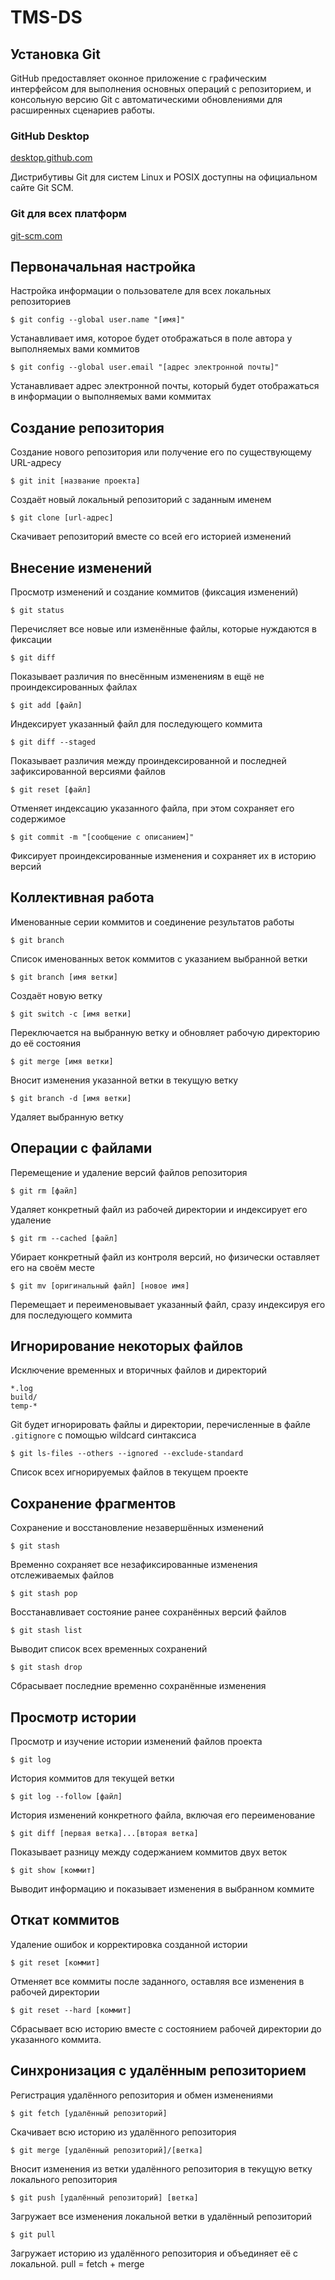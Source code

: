 # TMS-DS

<!DOCTYPE html>
<html lang="en" class="no-js">

  <head>
  <meta charset="utf-8">
  <link href="/feed.xml" type="application/atom+xml" rel="alternate" title="GitHub Cheatsheets Feed">
  <meta name="viewport" content="width=device-width, initial-scale=1.0">
  <link href="https://fonts.googleapis.com/css?family=Roboto:300,400" rel="stylesheet">
  <link rel="stylesheet" href="/assets/css/index.css">


</head>


  <body style="min-height: 100vh;" class="d-flex flex-column">
    
<div class="col-md-6">

<h2 id="установка-git">Установка Git</h2>
<p>GitHub предоставляет оконное приложение с графическим интерфейсом для выполнения основных операций с репозиторием, и
консольную версию Git с автоматическими обновлениями для расширенных сценариев работы.</p>

<h3 id="github-desktop">GitHub Desktop</h3>
<p><a href="https://desktop.github.com">desktop.github.com</a></p>

<p>Дистрибутивы Git для систем Linux и POSIX доступны на официальном сайте Git SCM.</p>

<h3 id="git-для-всех-платформ">Git для всех платформ</h3>
<p><a href="https://git-scm.com">git-scm.com</a></p>

<h2 id="первоначальная-настройка">Первоначальная настройка</h2>
<p>Настройка информации о пользователе для всех локальных репозиториев</p>

<p><code class="language-plaintext highlighter-rouge">$ git config --global user.name "[имя]"</code></p>

<p>Устанавливает имя, которое будет отображаться в поле автора у выполняемых вами коммитов</p>

<p><code class="language-plaintext highlighter-rouge">$ git config --global user.email "[адрес электронной почты]"</code></p>

<p>Устанавливает адрес электронной почты, который будет отображаться в информации о выполняемых вами коммитах</p>

<h2 id="создание-репозитория">Создание репозитория</h2>
<p>Создание нового репозитория или получение его по существующему URL-адресу</p>

<p><code class="language-plaintext highlighter-rouge">$ git init [название проекта]</code></p>

<p>Создаёт новый локальный репозиторий с заданным именем</p>

<p><code class="language-plaintext highlighter-rouge">$ git clone [url-адрес]</code></p>

<p>Скачивает репозиторий вместе со всей его историей изменений</p>


</div>

<div class="col-md-6">

<h2 id="внесение-изменений">Внесение изменений</h2>
<p>Просмотр изменений и создание коммитов (фиксация изменений)</p>

<p><code class="language-plaintext highlighter-rouge">$ git status</code></p>

<p>Перечисляет все новые или изменённые файлы, которые нуждаются в фиксации</p>

<p><code class="language-plaintext highlighter-rouge">$ git diff</code></p>

<p>Показывает различия по внесённым изменениям в ещё не проиндексированных файлах</p>

<p><code class="language-plaintext highlighter-rouge">$ git add [файл]</code></p>

<p>Индексирует указанный файл для последующего коммита</p>

<p><code class="language-plaintext highlighter-rouge">$ git diff --staged</code></p>

<p>Показывает различия между проиндексированной и последней зафиксированной версиями файлов</p>

<p><code class="language-plaintext highlighter-rouge">$ git reset [файл]</code></p>

<p>Отменяет индексацию указанного файла, при этом сохраняет его содержимое</p>

<p><code class="language-plaintext highlighter-rouge">$ git commit -m "[сообщение с описанием]"</code></p>

<p>Фиксирует проиндексированные изменения и сохраняет их в историю версий</p>

<h2 id="коллективная-работа">Коллективная работа</h2>
<p>Именованные серии коммитов и соединение результатов работы</p>

<p><code class="language-plaintext highlighter-rouge">$ git branch</code></p>

<p>Список именованных веток коммитов с указанием выбранной ветки</p>

<p><code class="language-plaintext highlighter-rouge">$ git branch [имя ветки]</code></p>

<p>Создаёт новую ветку</p>

<p><code class="language-plaintext highlighter-rouge">$ git switch -c [имя ветки]</code></p>

<p>Переключается на выбранную ветку и обновляет рабочую директорию до её состояния</p>

<p><code class="language-plaintext highlighter-rouge">$ git merge [имя ветки]</code></p>

<p>Вносит изменения указанной ветки в текущую ветку</p>

<p><code class="language-plaintext highlighter-rouge">$ git branch -d [имя ветки]</code></p>

<p>Удаляет выбранную ветку</p>


</div>
<div class="clearfix"></div>

<div class="col-md-6">

<h2 id="операции-с-файлами">Операции с файлами</h2>
<p>Перемещение и удаление версий файлов репозитория</p>

<p><code class="language-plaintext highlighter-rouge">$ git rm [файл]</code></p>

<p>Удаляет конкретный файл из рабочей директории и индексирует его удаление</p>

<p><code class="language-plaintext highlighter-rouge">$ git rm --cached [файл]</code></p>

<p>Убирает конкретный файл из контроля версий, но физически оставляет его на своём месте</p>

<p><code class="language-plaintext highlighter-rouge">$ git mv [оригинальный файл] [новое имя]</code></p>

<p>Перемещает и переименовывает указанный файл, сразу индексируя его для последующего коммита</p>

<h2 id="игнорирование-некоторых-файлов">Игнорирование некоторых файлов</h2>
<p>Исключение временных и вторичных файлов и директорий</p>

<div class="language-plaintext highlighter-rouge"><div class="highlight"><pre class="highlight"><code>*.log
build/
temp-*
</code></pre></div></div>

<p>Git будет игнорировать файлы и директории, перечисленные в файле <code class="language-plaintext highlighter-rouge">.gitignore</code> с помощью wildcard синтаксиса</p>

<p><code class="language-plaintext highlighter-rouge">$ git ls-files --others --ignored --exclude-standard</code></p>

<p>Список всех игнорируемых файлов в текущем проекте</p>

<h2 id="сохранение-фрагментов">Сохранение фрагментов</h2>
<p>Сохранение и восстановление незавершённых изменений</p>

<p><code class="language-plaintext highlighter-rouge">$ git stash</code></p>

<p>Временно сохраняет все незафиксированные изменения отслеживаемых файлов</p>

<p><code class="language-plaintext highlighter-rouge">$ git stash pop</code></p>

<p>Восстанавливает состояние ранее сохранённых версий файлов</p>

<p><code class="language-plaintext highlighter-rouge">$ git stash list</code></p>

<p>Выводит список всех временных сохранений</p>

<p><code class="language-plaintext highlighter-rouge">$ git stash drop</code></p>

<p>Сбрасывает последние временно сохранённыe изменения</p>


</div>

<div class="col-md-6">

<h2 id="просмотр-истории">Просмотр истории</h2>
<p>Просмотр и изучение истории изменений файлов проекта</p>

<p><code class="language-plaintext highlighter-rouge">$ git log</code></p>

<p>История коммитов для текущей ветки</p>

<p><code class="language-plaintext highlighter-rouge">$ git log --follow [файл]</code></p>

<p>История изменений конкретного файла, включая его переименование</p>

<p><code class="language-plaintext highlighter-rouge">$ git diff [первая ветка]...[вторая ветка]</code></p>

<p>Показывает разницу между содержанием коммитов двух веток</p>

<p><code class="language-plaintext highlighter-rouge">$ git show [коммит]</code></p>

<p>Выводит информацию и показывает изменения в выбранном коммите</p>

<h2 id="откат-коммитов">Откат коммитов</h2>
<p>Удаление ошибок и корректировка созданной истории</p>

<p><code class="language-plaintext highlighter-rouge">$ git reset [коммит]</code></p>

<p>Отменяет все коммиты после заданного, оставляя все изменения в рабочей директории</p>

<p><code class="language-plaintext highlighter-rouge">$ git reset --hard [коммит]</code></p>

<p>Сбрасывает всю историю вместе с состоянием рабочей директории до указанного коммита.</p>

<h2 id="синхронизация-с-удалённым-репозиторием">Синхронизация с удалённым репозиторием</h2>
<p>Регистрация удалённого репозитория и обмен изменениями</p>

<p><code class="language-plaintext highlighter-rouge">$ git fetch [удалённый репозиторий]</code></p>

<p>Скачивает всю историю из удалённого репозитория</p>

<p><code class="language-plaintext highlighter-rouge">$ git merge [удалённый репозиторий]/[ветка]</code></p>

<p>Вносит изменения из ветки удалённого репозитория в текущую ветку локального репозитория</p>

<p><code class="language-plaintext highlighter-rouge">$ git push [удалённый репозиторий] [ветка]</code></p>

<p>Загружает все изменения локальной ветки в удалённый репозиторий</p>

<p><code class="language-plaintext highlighter-rouge">$ git pull</code></p>

<p>Загружает историю из удалённого репозитория и объединяет её с локальной. pull = fetch + merge</p>


</div>

 </body>
</html>